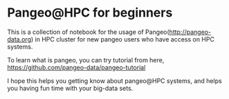 # Pangeo@HPC for beginners

This is a collection of notebook for the usage of Pangeo(http://pangeo-data.org) in HPC cluster for new pangeo users who  have access on HPC systems. 

To learn what is pangeo, you can try tutorial from here, https://github.com/pangeo-data/pangeo-tutorial

I hope this helps you getting know about pangeo@HPC systems, and helps you having fun time with your big-data sets. 

